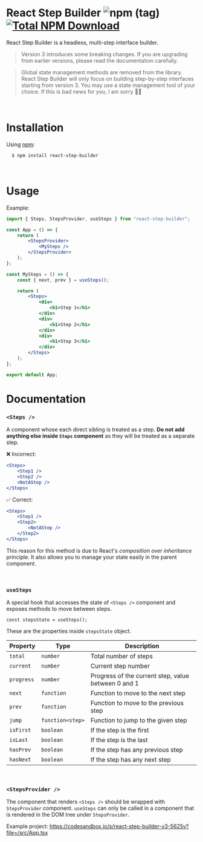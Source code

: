 # React Step Builder ![npm (tag)](https://img.shields.io/npm/v/react-step-builder/latest?label=latest) [![Total NPM Download](https://img.shields.io/npm/dt/react-step-builder.svg)](https://www.npmjs.com/package/react-step-builder)

React Step Builder is a headless, multi-step interface builder.

> Version 3 introduces some breaking changes. If you are upgrading from earlier versions, please read the documentation carefully.

> Global state management methods are removed from the library. React Step Builder will only focus on building step-by-step interfaces starting from version 3. You may use a state management tool of your choice. If this is bad news for you, I am sorry 🙇‍♂️

<br />

# Installation

Using [npm](https://www.npmjs.com/):

      $ npm install react-step-builder

<br />

# Usage

Example:

```jsx
import { Steps, StepsProvider, useSteps } from "react-step-builder";

const App = () => {
	return (
		<StepsProvider>
			<MySteps />
		</StepsProvider>
	);
};

const MySteps = () => {
	const { next, prev } = useSteps();

	return (
		<Steps>
			<div>
				<h1>Step 1</h1>
			</div>
			<div>
				<h1>Step 2</h1>
			</div>
			<div>
				<h1>Step 3</h1>
			</div>
		</Steps>
	);
};

export default App;
```

# Documentation

### **`<Steps />`**

A component whose each direct sibling is treated as a step. **Do not add anything else inside `Steps` component** as they will be treated as a separate step.

❌ Incorrect:

```jsx
<Steps>
	<Step1 />
	<Step2 />
	<NotAStep />
</Steps>
```

✅ Correct:

```jsx
<Steps>
	<Step1 />
	<Step2>
		<NotAStep />
	</Step2>
</Steps>
```

This reason for this method is due to React's _composition over inheritance_ principle. It also allows you to manage your state easily in the parent component.

<br/>

### **`useSteps`**

A special hook that accesses the state of `<Steps />` component and exposes methods to move between steps.

`const stepsState = useSteps();`

These are the properties inside `stepsState` object.

| Property   | Type             | Description                                         |
| ---------- | ---------------- | --------------------------------------------------- |
| `total`    | `number`         | Total number of steps                               |
| `current`  | `number`         | Current step number                                 |
| `progress` | `number`         | Progress of the current step, value between 0 and 1 |
| `next`     | `function`       | Function to move to the next step                   |
| `prev`     | `function`       | Function to move to the previous step               |
| `jump`     | `function<step>` | Function to jump to the given step                  |
| `isFirst`  | `boolean`        | If the step is the first                            |
| `isLast`   | `boolean`        | If the step is the last                             |
| `hasPrev`  | `boolean`        | If the step has any previous step                   |
| `hasNext`  | `boolean`        | If the step has any next step                       |

<br/>

### `<StepsProvider />`

The component that renders `<Steps />` should be wrapped with `StepsProvider` component. `useSteps` can only be called in a component that is rendered in the DOM tree under `StepsProvider`.

Example project: https://codesandbox.io/s/react-step-builder-v3-5625v?file=/src/App.tsx
